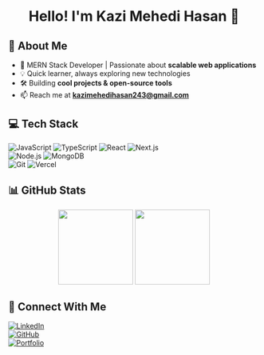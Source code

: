 <h1 align="center">Hello! I'm Kazi Mehedi Hasan 👋</h1>
<!-- <p align="center"><i>I do open source :)</i></p> -->

## 🚀 About Me  
- 🔭 MERN Stack Developer | Passionate about **scalable web applications**  
- 💡 Quick learner, always exploring new technologies  
- 🛠️ Building **cool projects & open-source tools**  
- 📫 Reach me at **kazimehedihasan243@gmail.com**  

## 💻 Tech Stack  
![JavaScript](https://img.shields.io/badge/JavaScript-F7DF1E?style=flat&logo=javascript&logoColor=black) 
![TypeScript](https://img.shields.io/badge/TypeScript-3178C6?style=flat&logo=typescript&logoColor=white) 
![React](https://img.shields.io/badge/React-61DAFB?style=flat&logo=react&logoColor=black)
![Next.js](https://img.shields.io/badge/Next.js-000000?style=flat&logo=next.js&logoColor=white)  
![Node.js](https://img.shields.io/badge/Node.js-339933?style=flat&logo=node.js&logoColor=white) 
![MongoDB](https://img.shields.io/badge/MongoDB-47A248?style=flat&logo=mongodb&logoColor=white)  
![Git](https://img.shields.io/badge/Git-F05032?style=flat&logo=git&logoColor=white) 
![Vercel](https://img.shields.io/badge/Vercel-000000?style=flat&logo=vercel&logoColor=white)  

## 📊 GitHub Stats  
<p align="center">
  <img src="https://github-readme-stats.vercel.app/api?username=yourusername&show_icons=true&theme=tokyonight" height="150">
  <img src="https://github-readme-streak-stats.herokuapp.com/?user=yourusername&theme=tokyonight" height="150">
</p>

## 🔗 Connect With Me  
[![LinkedIn](https://img.shields.io/badge/LinkedIn-0A66C2?style=flat&logo=linkedin&logoColor=white)](https://linkedin.com/in/yourprofile)  
[![GitHub](https://img.shields.io/badge/GitHub-181717?style=flat&logo=github&logoColor=white)](https://github.com/yourusername)  
[![Portfolio](https://img.shields.io/badge/Portfolio-FF5733?style=flat&logo=firefox&logoColor=white)](https://yourportfolio.com)  
